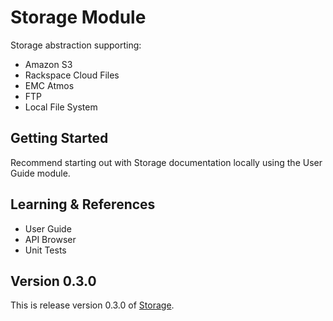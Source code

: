 # Storage Module

Storage abstraction supporting:

- Amazon S3
- Rackspace Cloud Files
- EMC Atmos
- FTP
- Local File System

## Getting Started

Recommend starting out with Storage documentation locally using the User Guide module.

## Learning & References

- User Guide
- API Browser
- Unit Tests

## Version 0.3.0

This is release version 0.3.0 of [Storage](https://github.com/michealmorgan/kohana-storage).